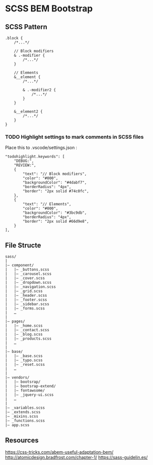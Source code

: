 # SCSS BEM Bootstrap

## SCSS Pattern

```
.block {
	/*...*/
	
	// Block modifiers
	& .-modifier {
		/*...*/
	}
	
	// Elements
	&__element {
		/*...*/
		
		& .-modifier2 {
			/*...*/
		}
	}
	
	&__element2 {
		/*...*/
	}
}

```
### TODO Highlight settings to mark comments in SCSS files

Place this to .vscode/settings.json :

```
"todohighlight.keywords": [
	"DEBUG:",
	"REVIEW:",
	{
	    "text": "// Block modifiers",
	    "color": "#000",
	    "backgroundColor": "#4dabf7",
	    "borderRadius": "4px",
	    "border": "2px solid #74c0fc",
	},
	{
	    "text": "// Elements",
	    "color": "#000",
	    "backgroundColor": "#3bc9db",
	    "borderRadius": "4px",
	    "border": "2px solid #66d9e8",
	}
],
```
## File Structe

```
sass/
|
|– component/
|   |– _buttons.scss
|   |– _carousel.scss 
|   |– _cover.scss 
|   |– _dropdown.scss
|   |– _navigation.scss
|   |– _grid.scss
|   |– _header.scss
|   |– _footer.scss
|   |– _sidebar.scss
|   |– _forms.scss
|   …  
|
|– pages/
|   |– _home.scss
|   |– _contact.scss
|   |– _blog.scss
|   |– _products.scss
|   …  
|
|– base/
|   |– _base.scss
|   |– _typo.scss
|   |– _reset.scss
|   …
|
|– vendors/
|   |– bootsrap/
|   |– bootsrap-extend/
|   |– fontawsome/
|   |– _jquery-ui.scss
|   …
|
|– _variables.scss
|– _extends.scss
|– _mixins.scss
|– _functions.scss
|– app.scss  
```

## Resources

https://css-tricks.com/abem-useful-adaptation-bem/
http://atomicdesign.bradfrost.com/chapter-1/
https://sass-guidelin.es/



